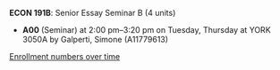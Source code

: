 **ECON 191B**: Senior Essay Seminar B (4 units)

- **A00** (Seminar) at 2:00 pm–3:20 pm on Tuesday, Thursday at YORK 3050A by Galperti, Simone (A11779613)

[Enrollment numbers over time](./ECON191B.tsv)
